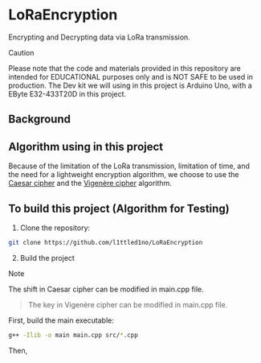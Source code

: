 # LoRaEncryption
Encrypting and Decrypting data via LoRa transmission.

> [!CAUTION]
> Please note that the code and materials provided in this repository are intended for EDUCATIONAL purposes only and is NOT SAFE to be used in production.
> The Dev kit we will using in this project is Arduino Uno, with a EByte E32-433T20D in this project.
## Background


## Algorithm using in this project 

Because of the limitation of the LoRa transmission, limitation of time, and the need for a lightweight encryption algorithm, we choose to use the [Caesar cipher](https://en.wikipedia.org/wiki/Caesar_cipher) and the [Vigenère cipher](https://en.wikipedia.org/wiki/Vigen%C3%A8re_cipher) algorithm.

## To build this project (Algorithm for Testing)

1. Clone the repository: 

```bash
git clone https://github.com/l1ttled1no/LoRaEncryption
```
2. Build the project

>[!NOTE]
> The shift in Caesar cipher can be modified in main.cpp file. 

> The key in Vigenère cipher can be modified in main.cpp file.

First, build the main executable:

```bash
g++ -Ilib -o main main.cpp src/*.cpp
```

Then, 